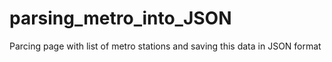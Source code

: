 # parsing_metro_into_JSON
Parcing page with list of metro stations and saving this data in JSON format
